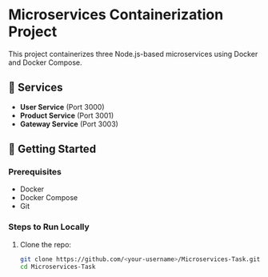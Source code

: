 # Microservices Containerization Project

This project containerizes three Node.js-based microservices using Docker and Docker Compose.

## 🧱 Services
- **User Service** (Port 3000)
- **Product Service** (Port 3001)
- **Gateway Service** (Port 3003)

## 🐳 Getting Started

### Prerequisites
- Docker
- Docker Compose
- Git

### Steps to Run Locally

1. Clone the repo:
   ```bash
   git clone https://github.com/<your-username>/Microservices-Task.git
   cd Microservices-Task
